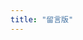 ```yaml
---
title: "留言版"
---
```


<!-- 引用 artitalk -->
<script type="text/javascript" src="https://unpkg.com/artitalk"></script>
<!-- 存放说说的容器 -->
<div id="artitalk_main"></div>
<script>
new Artitalk({
    appId: 'yAokLqH6P92IotoyxqOHbqyt-gzGzoHsz', // Your LeanCloud appId
    appKey: 'D8UyP3YFvYT2h2bfisLhmgSr', // Your LeanCloud appKey
    serverURL: 'https://yaoklqh6.lc-cn-n1-shared.com', // Your LeanCloud
    avatarPla: 'https://s3.ax1x.com/2021/01/21/s4crsU.png',
    pageSize: 10,
    color1: "#dedede",
    color3: "#777"
})
</script>
